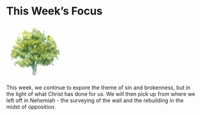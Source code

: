 # This Week’s Focus

<img src="/assets/img/tree.png" style="width: 150px">

This week, we continue to expore the theme of sin and brokenness, but in the light of what Christ has done for us. We will then pick up from where we left off in Nehemiah - the surveying of the wall and the rebuilding in the midst of opposition.